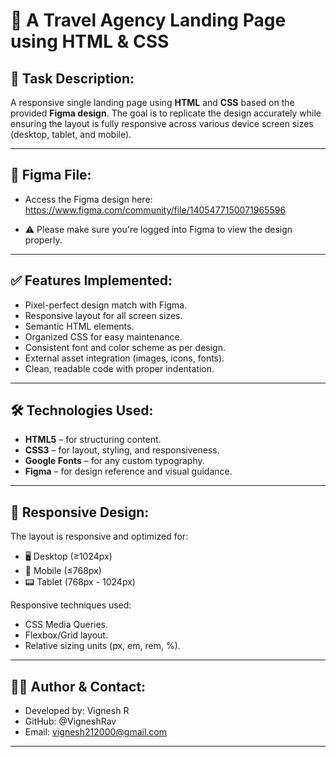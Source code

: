 # 📄 A Travel Agency Landing Page using HTML & CSS

## 📌 Task Description:

A responsive single landing page using **HTML** and **CSS** based on the provided **Figma design**. The goal is to replicate the design accurately while ensuring the layout is fully responsive across various device screen sizes (desktop, tablet, and mobile).

---

## 🔗 Figma File:

- Access the Figma design here: https://www.figma.com/community/file/1405477150071965596

- ⚠️ Please make sure you're logged into Figma to view the design properly.

---

## ✅ Features Implemented:

- Pixel-perfect design match with Figma.
- Responsive layout for all screen sizes.
- Semantic HTML elements.
- Organized CSS for easy maintenance.
- Consistent font and color scheme as per design.
- External asset integration (images, icons, fonts).
- Clean, readable code with proper indentation.

---

## 🛠️ Technologies Used:

- **HTML5** – for structuring content.
- **CSS3** – for layout, styling, and responsiveness.
- **Google Fonts** – for any custom typography.
- **Figma** – for design reference and visual guidance.

---

## 📱 Responsive Design:

The layout is responsive and optimized for:

- 🖥️ Desktop (≥1024px)
- 📱 Mobile (≤768px)
- 📟 Tablet (768px - 1024px)

Responsive techniques used:

- CSS Media Queries.
- Flexbox/Grid layout.
- Relative sizing units (px, em, rem, %).

---

## 🙋‍♂️ Author & Contact:

- Developed by: Vignesh R
- GitHub: @VigneshRav
- Email: vignesh212000@gmail.com

---
